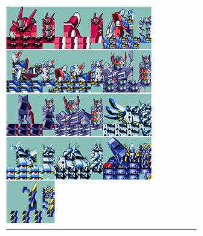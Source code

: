 ![ Alteisen {Part 1} {Fenreir} .png](https://raw.githubusercontent.com/Klokinator/FE-Repo/main/Portrait%20Repository/Non-FE%20Properties/Super%20Robot%20Wars/%20Alteisen%20(Part%201)%20%7BFenreir%7D%20.png " Alteisen {Part 1} {Fenreir} .png")![ Alteisen {Part 2} {Fenreir} .png](https://raw.githubusercontent.com/Klokinator/FE-Repo/main/Portrait%20Repository/Non-FE%20Properties/Super%20Robot%20Wars/%20Alteisen%20(Part%202)%20%7BFenreir%7D%20.png " Alteisen {Part 2} {Fenreir} .png")![ R_1 {Part 1} {Fenreir} .png](https://raw.githubusercontent.com/Klokinator/FE-Repo/main/Portrait%20Repository/Non-FE%20Properties/Super%20Robot%20Wars/%20R_1%20(Part%201)%20%7BFenreir%7D%20.png " R_1 {Part 1} {Fenreir} .png")![ R_1 {Part 2} {Fenreir} .png](https://raw.githubusercontent.com/Klokinator/FE-Repo/main/Portrait%20Repository/Non-FE%20Properties/Super%20Robot%20Wars/%20R_1%20(Part%202)%20%7BFenreir%7D%20.png " R_1 {Part 2} {Fenreir} .png")![ R_1 {Fenreir}.png](https://raw.githubusercontent.com/Klokinator/FE-Repo/main/Portrait%20Repository/Non-FE%20Properties/Super%20Robot%20Wars/%20R_1%20%7BFenreir%7D.png " R_1 {Fenreir}.png")![ R_Blade {Part 1} {Fenreir} .png](https://raw.githubusercontent.com/Klokinator/FE-Repo/main/Portrait%20Repository/Non-FE%20Properties/Super%20Robot%20Wars/%20R_Blade%20(Part%201)%20%7BFenreir%7D%20.png " R_Blade {Part 1} {Fenreir} .png")![ R_Blade {Part 2} {Fenreir} .png](https://raw.githubusercontent.com/Klokinator/FE-Repo/main/Portrait%20Repository/Non-FE%20Properties/Super%20Robot%20Wars/%20R_Blade%20(Part%202)%20%7BFenreir%7D%20.png " R_Blade {Part 2} {Fenreir} .png")![ R_Blade {Fenreir}.png](https://raw.githubusercontent.com/Klokinator/FE-Repo/main/Portrait%20Repository/Non-FE%20Properties/Super%20Robot%20Wars/%20R_Blade%20%7BFenreir%7D.png " R_Blade {Fenreir}.png")![ Weissritter {Part 1} {Fenreir} .png](https://raw.githubusercontent.com/Klokinator/FE-Repo/main/Portrait%20Repository/Non-FE%20Properties/Super%20Robot%20Wars/%20Weissritter%20(Part%201)%20%7BFenreir%7D%20.png " Weissritter {Part 1} {Fenreir} .png")![ Weissritter {Part 2} {Fenreir} .png](https://raw.githubusercontent.com/Klokinator/FE-Repo/main/Portrait%20Repository/Non-FE%20Properties/Super%20Robot%20Wars/%20Weissritter%20(Part%202)%20%7BFenreir%7D%20.png " Weissritter {Part 2} {Fenreir} .png")![ Weissritter {Fenreir}.png](https://raw.githubusercontent.com/Klokinator/FE-Repo/main/Portrait%20Repository/Non-FE%20Properties/Super%20Robot%20Wars/%20Weissritter%20%7BFenreir%7D.png " Weissritter {Fenreir}.png")![ Wildschwein {Part 1} {Fenreir} .png](https://raw.githubusercontent.com/Klokinator/FE-Repo/main/Portrait%20Repository/Non-FE%20Properties/Super%20Robot%20Wars/%20Wildschwein%20(Part%201)%20%7BFenreir%7D%20.png " Wildschwein {Part 1} {Fenreir} .png")![ Wildschwein {Part 2} {Fenreir} .png](https://raw.githubusercontent.com/Klokinator/FE-Repo/main/Portrait%20Repository/Non-FE%20Properties/Super%20Robot%20Wars/%20Wildschwein%20(Part%202)%20%7BFenreir%7D%20.png " Wildschwein {Part 2} {Fenreir} .png")



----

